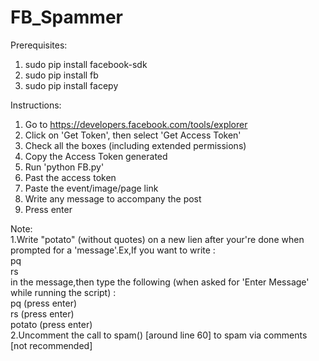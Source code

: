 # FB_Spammer

Prerequisites:<br />
1. sudo pip install facebook-sdk<br />
2. sudo pip install fb<br />
3. sudo pip install facepy<br />

Instructions:<br />
1. Go to https://developers.facebook.com/tools/explorer<br />
2. Click on 'Get Token', then select 'Get Access Token'<br />
3. Check all the boxes (including extended permissions)<br />
4. Copy the Access Token generated<br />
5. Run 'python FB.py'<br />
6. Past the access token <br />
7. Paste the event/image/page link<br />
8. Write any message to accompany the post<br />
9. Press enter<br />

Note:<br />
1.Write "potato" (without quotes) on a new lien after your're done when prompted for a 'message'.Ex,If you want to write :<br />
  pq<br />
  rs<br />
  in the message,then type the following (when asked for 'Enter Message' while running the script) :<br />
  pq (press enter)<br />
  rs (press enter)<br />
  potato (press enter)<br />
2.Uncomment the call to spam() [around line 60] to spam via comments [not recommended]  
